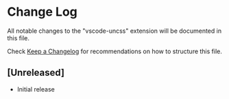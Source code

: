 # Change Log

All notable changes to the "vscode-uncss" extension will be documented in this file.

Check [Keep a Changelog](http://keepachangelog.com/) for recommendations on how to structure this file.

## [Unreleased]

- Initial release
